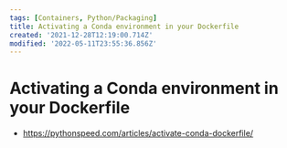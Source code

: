 ```yaml
---
tags: [Containers, Python/Packaging]
title: Activating a Conda environment in your Dockerfile
created: '2021-12-28T12:19:00.714Z'
modified: '2022-05-11T23:55:36.856Z'
---
```


# Activating a Conda environment in your Dockerfile

* https://pythonspeed.com/articles/activate-conda-dockerfile/

